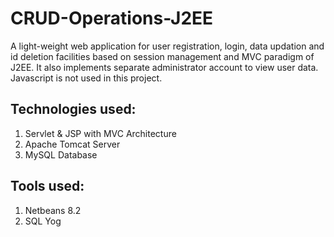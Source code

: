 # CRUD-Operations-J2EE
A light-weight web application for user registration, login, data updation and id deletion facilities based on session management and MVC paradigm of J2EE. It also implements separate administrator account to view user data. Javascript is not used in this project.

## Technologies used:

1. Servlet & JSP with MVC Architecture
2. Apache Tomcat Server
3. MySQL Database

## Tools used:

1. Netbeans 8.2
2. SQL Yog
